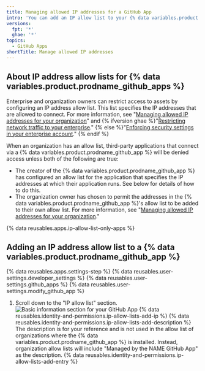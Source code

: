 ```yaml
---
title: Managing allowed IP addresses for a GitHub App
intro: 'You can add an IP allow list to your {% data variables.product.prodname_github_app %} to prevent your app from being blocked by an organization''s own allow list.'
versions:
  fpt: '*'
  ghae: '*'
topics:
  - GitHub Apps
shortTitle: Manage allowed IP addresses
---
```


## About IP address allow lists for {% data variables.product.prodname_github_apps %}

Enterprise and organization owners can restrict access to assets by configuring an IP address allow list. This list specifies the IP addresses that are allowed to connect. For more information, see "[Managing allowed IP addresses for your organization](/organizations/keeping-your-organization-secure/managing-allowed-ip-addresses-for-your-organization#enabling-allowed-ip-addresses)" and {% ifversion ghae %}"[Restricting network traffic to your enterprise](/admin/configuration/configuring-your-enterprise/restricting-network-traffic-to-your-enterprise)." {% else %}"[Enforcing security settings in your enterprise account](/github/setting-up-and-managing-your-enterprise/setting-policies-for-organizations-in-your-enterprise-account/enforcing-security-settings-in-your-enterprise-account#managing-allowed-ip-addresses-for-organizations-in-your-enterprise-account)." {% endif %}

When an organization has an allow list, third-party applications that connect via a {% data variables.product.prodname_github_app %} will be denied access unless both of the following are true:

* The creator of the {% data variables.product.prodname_github_app %} has configured an allow list for the application that specifies the IP addresses at which their application runs. See below for details of how to do this.
* The organization owner has chosen to permit the addresses in the {% data variables.product.prodname_github_app %}'s allow list to be added to their own allow list. For more information, see "[Managing allowed IP addresses for your organization](/organizations/keeping-your-organization-secure/managing-allowed-ip-addresses-for-your-organization#allowing-access-by-github-apps)."

{% data reusables.apps.ip-allow-list-only-apps %}

## Adding an IP address allow list to a {% data variables.product.prodname_github_app %}

{% data reusables.apps.settings-step %}
{% data reusables.user-settings.developer_settings %}
{% data reusables.user-settings.github_apps %}
{% data reusables.user-settings.modify_github_app %}
1. Scroll down to the "IP allow list" section.
![Basic information section for your GitHub App](/assets/images/github-apps/github-apps-allow-list-empty.png)
{% data reusables.identity-and-permissions.ip-allow-lists-add-ip %}
{% data reusables.identity-and-permissions.ip-allow-lists-add-description %}
  The description is for your reference and is not used in the allow list of organizations where the {% data variables.product.prodname_github_app %} is installed. Instead, organization allow lists will include "Managed by the NAME GitHub App" as the description.
{% data reusables.identity-and-permissions.ip-allow-lists-add-entry %}
